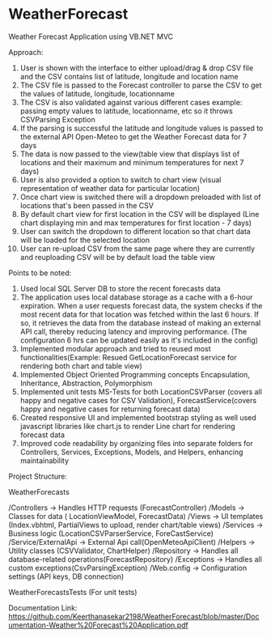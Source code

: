 # WeatherForecast

Weather Forecast Application using VB.NET MVC

Approach:

1. User is shown with the interface to either upload/drag & drop CSV file and the CSV contains list of latitude, longitude and location name
2. The CSV file is passed to the Forecast controller to parse the CSV to get the values of latitude, longitude, locationname
3. The CSV is also validated against various different cases example: passing empty values to latitude, locationname, etc so it throws CSVParsing Exception
4. If the parsing is successful the latitude and longitude values is passed to the external API Open-Meteo to get the Weather Forecast data for 7 days
5. The data is now passed to the view(table view that displays list of locations and their maximum and minimum temperatures for next 7 days)
6. User is also provided a option to switch to chart view (visual representation of weather data for particular location)
7. Once chart view is switched there will a dropdown preloaded with list of locations that's been passed in the CSV
8. By default chart view for first location in the CSV will be displayed (Line chart displaying min and max temperatures for first location - 7 days)
9. User can switch the dropdown to different location so that chart data will be loaded for the selected location
10. User can re-upload CSV from the same page where they are currently and reuploading CSV will be by default load the table view

Points to be noted:
1. Used local SQL Server DB to store the recent forecasts data
2. The application uses local database storage as a cache with a 6-hour expiration. When a user requests forecast data, the system checks if the most recent data for that location was fetched within the last 6 hours. If so, it retrieves the data from the database instead of making an external API call, thereby reducing latency and improving performance. (The configuration 6 hrs can be updated easily as it's included in the config)
3. Implemented modular approach and tried to reused most functionalities(Example: Resued GetLocationForecast service for rendering both chart and table view)
4. Implemented Object Oriented Programming concepts Encapsulation, Inheritance, Abstraction, Polymorphism
5. Implemented unit tests MS-Tests for both LocationCSVParser (covers all happy and negative cases for CSV Validation), ForecastService(covers happy and negative cases for returning forecast data)
6. Created responsive UI and implemented bootstrap styling as well used javascript libraries like chart.js to render Line chart for rendering forecast data
7. Improved code readability by organizing files into separate folders for Controllers, Services, Exceptions, Models, and Helpers, enhancing maintainability


Project Structure:

WeatherForecasts

/Controllers          →  Handles HTTP requests (ForecastController)
/Models               →  Classes for data ( LocationViewModel, ForecastData)
/Views                →  UI templates (Index.vbhtml, PartialViews to upload, render chart/table views)
/Services             →  Business logic (LocationCSVParserService, ForeCastService)
/Service/ExternalApi  → External Api call(OpenMeteoApiClient)
/Helpers              →  Utility classes (CSVValidator, ChartHelper)
/Repository           →  Handles all database-related operations(ForecastRepository)
/Exceptions           →  Handles all custom exceptions(CsvParsingException)
/Web.config           →  Configuration settings (API keys, DB connection)

WeatherForecastsTests (For unit tests)


Documentation Link: https://github.com/Keerthanasekar2198/WeatherForecast/blob/master/Documentation-Weather%20Forecast%20Application.pdf
